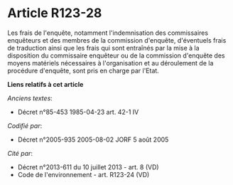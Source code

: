 # Article R123-28

Les frais de l'enquête, notamment l'indemnisation des commissaires enquêteurs et des membres de la commission d'enquête,
d'éventuels frais de traduction ainsi que les frais qui sont entraînés par la mise à la disposition du commissaire enquêteur
ou de la commission d'enquête des moyens matériels nécessaires à l'organisation et au déroulement de la procédure d'enquête,
sont pris en charge par l'Etat.

**Liens relatifs à cet article**

_Anciens textes_:

  - Décret n°85-453 1985-04-23 art. 42-1 IV

_Codifié par_:

  - Décret n°2005-935 2005-08-02 JORF 5 août 2005

_Cité par_:

  - Décret n°2013-611 du 10 juillet 2013 - art. 8 (VD)
  - Code de l'environnement - art. R123-24 (VD)
